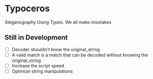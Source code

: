 # Typoceros

Steganography Using Typos. We all make misstakes

## Still in Development

- [ ] Decoder shouldn't know the original_string
- [ ] A valid match is a match that can be decoded without knowing the original_string
- [ ] Increase the script speed
- [ ] Optimize string manipulations
